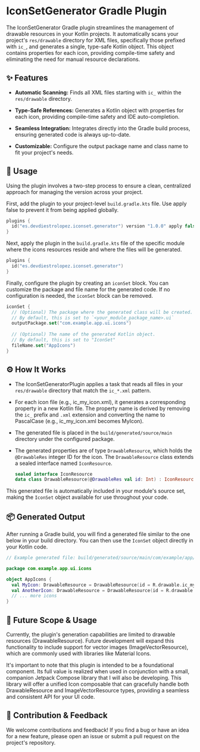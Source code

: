 # IconSetGenerator Gradle Plugin
The IconSetGenerator Gradle plugin streamlines the management of drawable resources in your Kotlin projects. It automatically scans your project's `res/drawable` directory for XML files, specifically those prefixed with `ic_`, and generates a single, type-safe Kotlin object. This object contains properties for each icon, providing compile-time safety and eliminating the need for manual resource declarations.

## ✨ Features
- **Automatic Scanning:** Finds all XML files starting with `ic_` within the `res/drawable` directory.

- **Type-Safe References:** Generates a Kotlin object with properties for each icon, providing compile-time safety and IDE auto-completion.

- **Seamless Integration:** Integrates directly into the Gradle build process, ensuring generated code is always up-to-date.

- **Customizable:** Configure the output package name and class name to fit your project's needs.

## 🚀 Usage
Using the plugin involves a two-step process to ensure a clean, centralized approach for managing the version across your project.

First, add the plugin to your project-level `build.gradle.kts` file. Use apply false to prevent it from being applied globally.

```kotlin
plugins {
  id("es.devdiestrolopez.iconset.generator") version "1.0.0" apply false
}
```

Next, apply the plugin in the `build.gradle.kts` file of the specific module where the icons resources reside and where the files will be generated.

```kotlin
plugins {
  id("es.devdiestrolopez.iconset.generator")
}
```

Finally, configure the plugin by creating an `iconSet` block. You can customize the package and file name for the generated code. If no configuration is needed, the `iconSet` block can be removed.

```kotlin
iconSet {
  // (Optional) The package where the generated class will be created.
  // By default, this is set to `<your_module_package_name>.ui`
  outputPackage.set("com.example.app.ui.icons")
  
  // (Optional) The name of the generated Kotlin object.
  // By default, this is set to "IconSet"
  fileName.set("AppIcons")
}
```

## ⚙️ How It Works
- The IconSetGeneratorPlugin applies a task that reads all files in your `res/drawable` directory that match the `ic_*.xml` pattern.

- For each icon file (e.g., ic_my_icon.xml), it generates a corresponding property in a new Kotlin file. The property name is derived by removing the `ic_` prefix and `.xml` extension and converting the name to PascalCase (e.g., ic_my_icon.xml becomes MyIcon).

- The generated file is placed in the `build/generated/source/main` directory under the configured package.

- The generated properties are of type `DrawableResource`, which holds the `@DrawableRes` integer ID for the icon. The `DrawableResource` class extends a sealed interface named `IconResource`.
  ```kotlin
  sealed interface IconResource
  data class DrawableResource(@DrawableRes val id: Int) : IconResource
  ```

This generated file is automatically included in your module's source set, making the `IconSet` object available for use throughout your code.

## 📦 Generated Output
After running a Gradle build, you will find a generated file similar to the one below in your build directory. You can then use the `IconSet` object directly in your Kotlin code.

```kotlin
// Example generated file: build/generated/source/main/com/example/app/ui/icons/AppIcons.kt

package com.example.app.ui.icons

object AppIcons {
  val MyIcon: DrawableResource = DrawableResource(id = R.drawable.ic_my_icon)
  val AnotherIcon: DrawableResource = DrawableResource(id = R.drawable.ic_another_icon)
  // ... more icons
}
```

## 👀 Future Scope & Usage
Currently, the plugin's generation capabilities are limited to drawable resources (DrawableResource). Future development will expand this functionality to include support for vector images (ImageVectorResource), which are commonly used with libraries like Material Icons.

It's important to note that this plugin is intended to be a foundational component. Its full value is realized when used in conjunction with a small, companion Jetpack Compose library that I will also be developing. This library will offer a unified Icon composable that can gracefully handle both DrawableResource and ImageVectorResource types, providing a seamless and consistent API for your UI code.

## 🤝 Contribution & Feedback
We welcome contributions and feedback! If you find a bug or have an idea for a new feature, please open an issue or submit a pull request on the project's repository.
